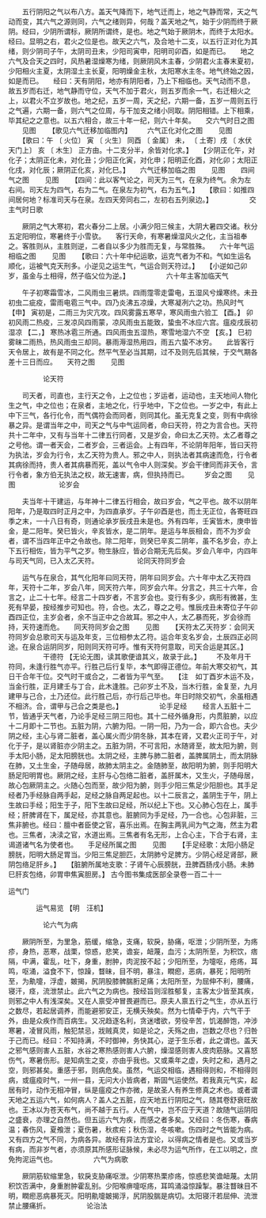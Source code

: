 <!-- { "loadSidebar": true } -->
　　五行阴阳之气以布八方。盖天气降而下，地气迁而上，地之气静而常，天之气动而变，其六气之源则同，六气之绪则异，何哉？盖天地之气，始于少阴而终于厥阴。经曰，少阴所谓标，厥阴所谓终，是也。地之气始于厥阴木，而终于太阳水。经曰。显明之右，君火之位是也。故天之六气，及合地十二支，以五行正对化为其绪，则少阴司子午，太阴司丑未，少阳司寅申，阳明司卯酉，如是而已。　　地之六气及合天之四时，风热暑湿燥寒为绪，则厥阴风木主春，少阴君火主春末夏初，少阳相火主夏，太阴湿土主长夏，阳明燥金主秋，太阳寒水主冬。地气终始之因，如是而已。　　经曰：天有阴阳，地亦有阴阳者，乃上下相临也。天气动而不息，故五岁而右迁，地气静而守位，天气不加于君火，则五岁而余一气，右迁相火之上，以君火不立岁故也。地之纪，五岁一周，天之纪，六期一备，五岁一周则五行之气遍，六期一备，则六气之位周，与干加支之绪小同取。阴阳相错。上下相乘，毕其纪之之意也。以五六相合，故三十年一纪，则六十年矣。　　交六气时日之图
　　见图
　　【歌见六气迁移加临图内】
　　六气正化对化之图
　　见图
　　【歌曰：午 〔 火位〕 寅 〔 火生〕 同酉 〔 金属〕 未， 〔 土寄〕戌 〔 水伏天门上〕 亥 〔 木生〕 正方由。十二支分半，余皆对化求。】　　【少阴正化午，对化子；太阴正化未，对化丑；少阳正化寅，对化申；阳明正化酉，对化卯；太阳正化戌，对化辰；厥阴正化亥，对化巳。】　　六气迁移加临之图
　　见图
　　四间气之图
　　见图
　　【四间：此以客气论之，司天为三气，在泉为终气。余为左右间。司天左为四气，右为二气。在泉左为初气，右为五气。】　　【歌曰：如推四间居何地？标准司天与在泉。左四天旁同右二，左初右五列泉边。】
　　　　　交主气时日歌

　　厥阴之气大寒初，君火春分二上居。小满少阳三候主，大阴大暑四交诸。秋分五定阳明位，寒暑终于小雪欤。　　客行天命，有寒暑燥湿风火之化，主当祖奉之。客胜则从，主胜则逆，二者自以多少为胜而无复，与常胜殊。　　六十年气运相临之图
　　见图
　　【歌曰：六十年中纪运歌，运克气者为不和。气如生运名顺化，运被气克天刑多。小逆见之运生气，气运合则天符过。】　　【小逆如己卯岁，虽金与土相得，然子临父位为逆。】
　　　　　六十年主客加临天气

　　午子初寒霜雪冰，二风雨虫三暑烘。四雨霪零走雷电，五湿风兮燥寒终。未丑初虫二疵疫，雷雨电雹三气中。四乃炎沸五凉燥，大寒凝冽六之功。热风时气【申】 寅初是，二雨三为灾亢攻。四风雾露五寒早，寒风雨虫六验工 【酉。】 卯初风雨二热疫，三发凉风四雨蒙，凉风雨虫五能致，蛰虫不冰应六宫。瘟疫戌辰初湿凉 【二，】 寒热冰雹三所通。四风雨虫五湿热，寒雪地湿六不空 【亥。】 巳初雾昧二雨热，热风雨虫三却同。暴雨溽湿热用四，雨五六蛰不冰穷。　　此皆客行天令居上，故有是不同之化。然平气至必当其期，过不及则先后其候，于交气期各差十三日而应。　　天符之图
　　见图

　　　　　论天符

　　司天者，司直也，主行天之令，上之位也；岁运者，运动也，主天地间人物化生之气，中之位也；在泉者，主地之化，行乎地中，下之位也。一岁之中，有此上中下三气，各行化令，而气偶符会而同者，则同其化。虽无克复之变，则有中病徐暴之异。是谓当年之中，司天之气与中气运同者，命曰天符，符之为言合也。天符共十二年中，又有与当年十二律五行同者，又是岁会，命曰太乙天符。太乙者尊之之号他。谓一者天会，二者岁会，三者运会。上有四年，不论阴年阳年，皆曰天符为执法，岁会为行令，太乙天符为贵人。邪之中人，则执法者其病速而危，行令者其病徐而持，贵人者其病暴而死，盖以气令中人则深矣。岁会干律同而非天令，言行令者，象方伯无执法之权，故无速害，病，但执持而已。
　　岁会之图
　　见图
　　　　　　论岁会

　　夫当年十干建运，与年神十二律五行相会，故曰岁会，气之平也。故不以阴年阳年，乃是取四时正月之中，为四直承岁。子午卯酉是也，而土无正位，各寄旺四季之末，一十八日有奇，则通论承岁辰戌丑未是也。外有四年，壬寅皆木，庚申皆金，是二阳年。癸巳皆火，辛亥皆水，是二阴年。是运与年辰相会，而不为岁会者，谓不当四年正中之令故也。除二阳年，则癸巳辛亥二阴年，虽不名岁会，亦上下五行相佐，皆为平气之岁。物生脉应，皆必合期无先后矣。岁会八年中，内四年与司天气同，已入太乙天符。
　　 　　　论同天符同岁会

　　运气与在泉合，其气化阳年曰同天符，阴年曰同岁会。六十年中太乙天符四年，天符十二年，岁会八年，同天符六年，同岁会六年。分言之，共三十六年，合言之，止二十七年。经言二十四岁者，不言岁会也。变行有多少，病形有微甚，生死有早晏，按经推步可知也。符，合也。太乙，尊之之号。惟辰戌丑未寄位子午卯酉四正位，主岁会者，余不当正中之合故耳。邪之中人，太乙暴而死，岁会徐而持，天符速而危。　　同天符同岁会之图
　　见图
　　【天符太乙天符岁：会同天符同岁会总歌司天与运及年支，三位相参太乙符。运合年支名岁会，土辰四正必同途。在泉合运阴同岁，阳则同天符可呼。惟有天符何意取，司天合运是其区。】
　　　　　干德符 【无论无图，读其歌便谙其义，故录于此。】
　　不及年月干符同，未逢行胜气亦平。行胜己后行复毕，本气即得正德位。年前大寒交初气，其日干合年干位。交气时干或合之，二者皆为平气至。　　【注　如丁酉岁木运不及，当金行胜，正月建壬与丁合，此木逢胜。己卯岁土不及，当木行胜，金复至，九月建甲与己合，土乃还位。此行胜己后，亦行后己毕也。年日时除交初气，余虽相遇不相济。合，谓甲与己合之类是也。】
　　　　　论手足经
　　经言人五脏十二节，皆通乎天气者，乃论手足经三阴三阳也。其十二经外循身形，内贯脏腑，以应十二月即十二节也。五脏为阴，六腑为阳。一阴一阳，乃为一合，即六合也。夫少阴之经，主心与肾二脏者，盖心属火而少阴冬脉，其本在肾，又君火正司于午，对化于子，是以肾脏亦少阴主之。五脏为阴，不可言阳，水随肾至，故太阳为腑，则手太阳小肠，足太阳膀胱也。太阴之经，主脾与肺二脏者，盖脾属阴土，而太阴脉在肺，又土生金，子随母居，故肺太阴主之。金随肺至，故阳明为腑，则手阳明大肠足阳明胃也。厥阴之经，主肝与心包络二脏者，盖肝属木，又生火，子随母居，故心包厥阴主之。火随心包而至，故少阳为腑，则手少阳三焦足少阳胆也。其手足经者乃手经脉自两手起，足经之脉自两足起也。以十二辰言之，盖阴生于午，阴上生故曰手经；阳生于子，阳下生故曰足经，所以纪上下也。又心肺心包在上，属手经；肝脾肾在下，属足经，亦其意也。脏腑同为手足经，乃一合也。心包非脏，三焦非腑也。经曰：膻中者臣使之官，喜乐出焉。在胸主两乳间为气之海，然主为君也。三焦者，决渎之官，水道出焉。三焦者有名无形，上合心主，下合于右肾，主谒道诸气名为使者也。　　手足经所属之图
　　见图
　　【手足经歌：太阳小肠足膀胱，阳明大肠足胃当。少阳三焦足胆匹，太阴肺兮足脾方。少阴心经足肾部，厥阴包络足肝乡。】　　【脏腑所属地支歌：子肾午心辰膀胱，丑脾酉肠戌小肠。未肺巳肝亥包络，卯胃申焦寅胆房。】
古今图书集成医部全录卷一百二十一

运气门

　　　　运气易览 【明　汪机】

　　　　　论六气为病

　　厥阴所至，为里急，筋缓，缩急，支痛，软戾，胁痛，呕泄；少阴所至，为疡疹，身热，恶寒，战栗，惊惑，悲笑，谵妄，衄蔑，血污；太阴所至，为积饮，痞隔，中满，霍乱，吐下，身重，胕肿，肉泥按不起；少阳所至，为嚏呕，疮疡，耳鸣，呕涌，溢食不下，惊躁，瞀昧，目不明，暴注，瞤瘛，恶病，暴死；阳明所至，为鼽嚏，浮虚，皴揭，尻阴股膝髀腨胻足痛；太阳所至，为屈伸不利，腰痛，寝汗，痉，流泄禁止。此六气之为病也。按经旨则淫胜郁复，主客太少皆至其疾，则邪之中人有浅深矣。又在人禀受冲冒畏避而已。原夫人禀五行之气生，亦从五行之数尽，若起居调养，而能避邪安正，无横夭殃矣。然为七情牵于内，六气干于外，由是众疾作而百病生。又况趋逐名利，贪迷嗜欲，劳役辛苦，饥渴醉饱，冲涉寒暑，凌冒风雨，触犯禁忌，戕贼真灵，如是论之，夭殇之由，岂数之尽也？归咎于己而已。经曰：不知持满，不时御神，务快其心，逆于生乐者，此之谓也。盖天之邪气感则害人五脏，水谷之寒热感则害人六腑，燥湿感则害人皮肉筋脉。又喜怒伤气，寒暑伤形。是知病生之变，亦由乎我也。又或乘年之虚，失时之和，遇月之空，则邪甚矣。重感于邪，则病危矣。虽然，气运交相临，遇相得则和，不相得则病，或瘟疫时气，一州一县，无问大小皆病者，斯固气运使然。若我真元气实，起居有时，动作无相冲冒，纵是瘟疫之作亦微，是故圣人有养生修真之术也。或者谓天地之五运六气，如何病人？盖人之五脏，应天地五行阴阳之气，随其卷舒衰旺故也。王冰以为苍天布气，尚不越于五行。人在气中，岂不应于天道？故随气运阴阳之盛衰，亦理之自然也。但五运六气为疾，而感之者多矣。又经曰：冬伤寒，春病温；春伤风，夏飧泄；夏伤暑，秋痎疟；秋伤湿，冬咳嗽。伤四时之气皆能为病。又有四方之气不同，为病各异。故经有异法方宜论，以得病之情者是也。又或当岁有病，而非岁气者，亦须原其所感形证脉候，未必尽为运气所作，在工以明之，庶免拘泥运气也。
　　　　　六气为病歌

　　厥阴筋软缩里急，软戾支胁痛呕泄。少阴寒热栗疹疡，惊惑悲笑谵衄蔑。太阴积饮否满中，身重胕肿霍乱别。少阳喉痹嚏呕疡，耳鸣涌溢惊躁掣。暴注瞀昧目不明，瞤瘛恶病暴死灭。阳明鼽嚏皴揭浮，尻阴股腨是病切。太阳寝汗若屈伸、流泄禁止腰痛折。
　　　　　论治法

